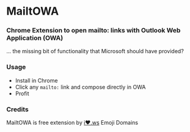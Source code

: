 # MailtOWA

### Chrome Extension to open mailto: links with Outlook Web Application (OWA)

... the missing bit of functionality that Microsoft should have provided?

### Usage

* Install in Chrome
* Click any `mailto:` link and compose directly in OWA
* Profit

### Credits
MailtOWA is free extension by <a href="https://i❤️.ws" target="_blank">i❤️.ws</a> Emoji Domains
